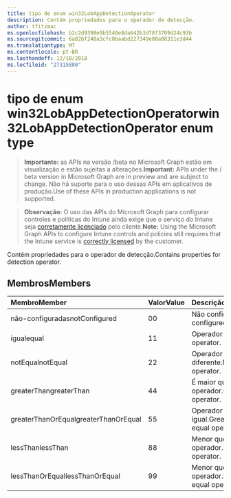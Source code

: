 ```yaml
---
title: tipo de enum win32LobAppDetectionOperator
description: Contém propriedades para o operador de detecção.
author: tfitzmac
ms.openlocfilehash: b2c2d9398e9b5540e8da642b3d78f3709d24c93b
ms.sourcegitcommit: 6a82bf240a3cfc0baabd227349e08a08311e3d44
ms.translationtype: MT
ms.contentlocale: pt-BR
ms.lasthandoff: 12/18/2018
ms.locfileid: "27315880"
---
```

# <a name="win32lobappdetectionoperator-enum-type"></a><span data-ttu-id="fbf66-103">tipo de enum win32LobAppDetectionOperator</span><span class="sxs-lookup"><span data-stu-id="fbf66-103">win32LobAppDetectionOperator enum type</span></span>

> <span data-ttu-id="fbf66-104">**Importante:** as APIs na versão /beta no Microsoft Graph estão em visualização e estão sujeitas a alterações.</span><span class="sxs-lookup"><span data-stu-id="fbf66-104">**Important:** APIs under the / beta version in Microsoft Graph are in preview and are subject to change.</span></span> <span data-ttu-id="fbf66-105">Não há suporte para o uso dessas APIs em aplicativos de produção.</span><span class="sxs-lookup"><span data-stu-id="fbf66-105">Use of these APIs in production applications is not supported.</span></span>

> <span data-ttu-id="fbf66-106">**Observação:** O uso das APIs do Microsoft Graph para configurar controles e políticas do Intune ainda exige que o serviço do Intune seja [corretamente licenciado](https://go.microsoft.com/fwlink/?linkid=839381) pelo cliente.</span><span class="sxs-lookup"><span data-stu-id="fbf66-106">**Note:** Using the Microsoft Graph APIs to configure Intune controls and policies still requires that the Intune service is [correctly licensed](https://go.microsoft.com/fwlink/?linkid=839381) by the customer.</span></span>

<span data-ttu-id="fbf66-107">Contém propriedades para o operador de detecção.</span><span class="sxs-lookup"><span data-stu-id="fbf66-107">Contains properties for detection operator.</span></span>
## <a name="members"></a><span data-ttu-id="fbf66-108">Membros</span><span class="sxs-lookup"><span data-stu-id="fbf66-108">Members</span></span>
|<span data-ttu-id="fbf66-109">Membro</span><span class="sxs-lookup"><span data-stu-id="fbf66-109">Member</span></span>|<span data-ttu-id="fbf66-110">Valor</span><span class="sxs-lookup"><span data-stu-id="fbf66-110">Value</span></span>|<span data-ttu-id="fbf66-111">Descrição</span><span class="sxs-lookup"><span data-stu-id="fbf66-111">Description</span></span>|
|:---|:---|:---|
|<span data-ttu-id="fbf66-112">não-configuradas</span><span class="sxs-lookup"><span data-stu-id="fbf66-112">notConfigured</span></span>|<span data-ttu-id="fbf66-113">0</span><span class="sxs-lookup"><span data-stu-id="fbf66-113">0</span></span>|<span data-ttu-id="fbf66-114">Não configurado.</span><span class="sxs-lookup"><span data-stu-id="fbf66-114">Not configured.</span></span>|
|<span data-ttu-id="fbf66-115">igual</span><span class="sxs-lookup"><span data-stu-id="fbf66-115">equal</span></span>|<span data-ttu-id="fbf66-116">1</span><span class="sxs-lookup"><span data-stu-id="fbf66-116">1</span></span>|<span data-ttu-id="fbf66-117">Operador igual.</span><span class="sxs-lookup"><span data-stu-id="fbf66-117">Equal operator.</span></span>|
|<span data-ttu-id="fbf66-118">notEqual</span><span class="sxs-lookup"><span data-stu-id="fbf66-118">notEqual</span></span>|<span data-ttu-id="fbf66-119">2</span><span class="sxs-lookup"><span data-stu-id="fbf66-119">2</span></span>|<span data-ttu-id="fbf66-120">Operador diferente.</span><span class="sxs-lookup"><span data-stu-id="fbf66-120">Not equal operator.</span></span>|
|<span data-ttu-id="fbf66-121">greaterThan</span><span class="sxs-lookup"><span data-stu-id="fbf66-121">greaterThan</span></span>|<span data-ttu-id="fbf66-122">4</span><span class="sxs-lookup"><span data-stu-id="fbf66-122">4</span></span>|<span data-ttu-id="fbf66-123">É maior que o operador.</span><span class="sxs-lookup"><span data-stu-id="fbf66-123">Greater than operator.</span></span>|
|<span data-ttu-id="fbf66-124">greaterThanOrEqual</span><span class="sxs-lookup"><span data-stu-id="fbf66-124">greaterThanOrEqual</span></span>|<span data-ttu-id="fbf66-125">5</span><span class="sxs-lookup"><span data-stu-id="fbf66-125">5</span></span>|<span data-ttu-id="fbf66-126">Operador maior ou igual.</span><span class="sxs-lookup"><span data-stu-id="fbf66-126">Greater than or equal operator.</span></span>|
|<span data-ttu-id="fbf66-127">lessThan</span><span class="sxs-lookup"><span data-stu-id="fbf66-127">lessThan</span></span>|<span data-ttu-id="fbf66-128">8</span><span class="sxs-lookup"><span data-stu-id="fbf66-128">8</span></span>|<span data-ttu-id="fbf66-129">Menor que o operador.</span><span class="sxs-lookup"><span data-stu-id="fbf66-129">Less than operator.</span></span>|
|<span data-ttu-id="fbf66-130">lessThanOrEqual</span><span class="sxs-lookup"><span data-stu-id="fbf66-130">lessThanOrEqual</span></span>|<span data-ttu-id="fbf66-131">9</span><span class="sxs-lookup"><span data-stu-id="fbf66-131">9</span></span>|<span data-ttu-id="fbf66-132">Menor que ou igual operador.</span><span class="sxs-lookup"><span data-stu-id="fbf66-132">Less than or equal operator.</span></span>|





